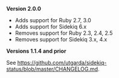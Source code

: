 **Version 2.0.0**
* Adds support for Ruby 2.7, 3.0
* Adds support for Sidekiq 6.x
* Removes support for Ruby 2.3, 2.4, 2.5
* Removes support for Sidekiq 3.x, 4.x

**Versions 1.1.4 and prior**

See https://github.com/utgarda/sidekiq-status/blob/master/CHANGELOG.md.
